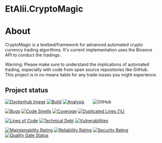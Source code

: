 # EtAlii.CryptoMagic

# About
CryptoMagic is a testbed/framework for advanced automated crypto currency trading algorithms. It's current implementation uses the Binance API to conduct the tradings.

Warning: Please make sure to understand the implications of automated trading, especially with code from open source repositories like GitHub.
This project is in no means liable for any trade losses you might experience.

## Project status

[![Dockerhub Image](https://img.shields.io/docker/v/vrenken/cryptomagic/1)](https://hub.docker.com/r/vrenken/cryptomagic/tags)
[![Build](https://github.com/vrenken/EtAlii.CryptoMagic/actions/workflows/build.yml/badge.svg?branch=main)](https://github.com/vrenken/EtAlii.CryptoMagic/actions/workflows/build.yml)
[![Analysis](https://github.com/vrenken/EtAlii.CryptoMagic/actions/workflows/analysis.yml/badge.svg)](https://github.com/vrenken/EtAlii.CryptoMagic/actions/workflows/analysis.yml)
&nbsp;&nbsp;&nbsp;&nbsp;&nbsp;&nbsp;![GitHub](https://img.shields.io/github/license/vrenken/EtAlii.CryptoMagic)

[![Bugs](https://sonarcloud.io/api/project_badges/measure?project=EtAlii.CryptoMagic&metric=bugs)](https://sonarcloud.io/dashboard?id=EtAlii.CryptoMagic)
[![Code Smells](https://sonarcloud.io/api/project_badges/measure?project=EtAlii.CryptoMagic&metric=code_smells)](https://sonarcloud.io/dashboard?id=EtAlii.CryptoMagic)
[![Coverage](https://sonarcloud.io/api/project_badges/measure?project=EtAlii.CryptoMagic&metric=coverage)](https://sonarcloud.io/dashboard?id=EtAlii.CryptoMagic)
[![Duplicated Lines (%)](https://sonarcloud.io/api/project_badges/measure?project=EtAlii.CryptoMagic&metric=duplicated_lines_density)](https://sonarcloud.io/dashboard?id=EtAlii.CryptoMagic)

[![Lines of Code](https://sonarcloud.io/api/project_badges/measure?project=EtAlii.CryptoMagic&metric=ncloc)](https://sonarcloud.io/dashboard?id=EtAlii.CryptoMagic)
[![Technical Debt](https://sonarcloud.io/api/project_badges/measure?project=EtAlii.CryptoMagic&metric=sqale_index)](https://sonarcloud.io/dashboard?id=EtAlii.CryptoMagic)
[![Vulnerabilities](https://sonarcloud.io/api/project_badges/measure?project=EtAlii.CryptoMagic&metric=vulnerabilities)](https://sonarcloud.io/dashboard?id=EtAlii.CryptoMagic)

[![Maintainability Rating](https://sonarcloud.io/api/project_badges/measure?project=EtAlii.CryptoMagic&metric=sqale_rating)](https://sonarcloud.io/dashboard?id=EtAlii.CryptoMagic)
[![Reliability Rating](https://sonarcloud.io/api/project_badges/measure?project=EtAlii.CryptoMagic&metric=reliability_rating)](https://sonarcloud.io/dashboard?id=EtAlii.CryptoMagic)
[![Security Rating](https://sonarcloud.io/api/project_badges/measure?project=EtAlii.CryptoMagic&metric=security_rating)](https://sonarcloud.io/dashboard?id=EtAlii.CryptoMagic)
[![Quality Gate Status](https://sonarcloud.io/api/project_badges/measure?project=EtAlii.CryptoMagic&metric=alert_status)](https://sonarcloud.io/dashboard?id=EtAlii.CryptoMagic)

